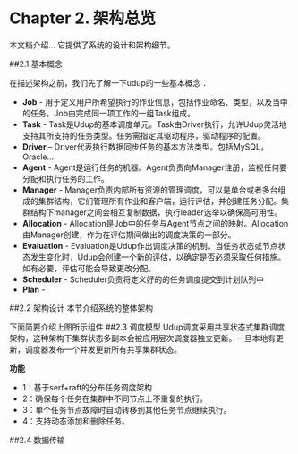 Chapter 2. 架构总览
===================

本文档介绍... 它提供了系统的设计和架构细节。

##2.1 基本概念

在描述架构之前，我们先了解一下udup的一些基本概念：

- **Job** - 用于定义用户所希望执行的作业信息，包括作业命名、类型，以及当中的任务。Job由完成同一项工作的一组Task组成。
- **Task** - Task是Udup的基本调度单元。Task由Driver执行，允许Udup灵活地支持其所支持的任务类型。任务需指定其驱动程序，驱动程序的配置。
- **Driver** – Driver代表执行数据同步任务的基本方法类型。包括MySQL，Oracle...
- **Agent** - Agent是运行任务的机器。Agent负责向Manager注册，监视任何要分配和执行任务的工作。
- **Manager** - Manager负责内部所有资源的管理调度，可以是单台或者多台组成的集群结构，它们管理所有作业和客户端，运行评估，并创建任务分配。集群结构下manager之间会相互复制数据，执行leader选举以确保高可用性。
- **Allocation** - Allocation是Job中的任务与Agent节点之间的映射。Allocation由Manager创建，作为在评估期间做出的调度决策的一部分。
- **Evaluation** - Evaluation是Udup作出调度决策的机制。当任务状态或节点状态发生变化时，Udup会创建一个新的评估，以确定是否必须采取任何措施。如有必要，评估可能会导致更改分配。
- **Scheduler** - Scheduler负责将定义好的的任务调度提交到计划队列中
- **Plan** - 

##2.2 架构设计
本节介绍系统的整体架构

下面简要介绍上图所示组件
##2.3 调度模型
Udup调度采用共享状态式集群调度架构，​这种架构下集群状态多副本会被应用层次调度器独立更新。一旦本地有更新，调度器发布一个并发更新所有共享集群状态。

**功能**
- 1：基于serf+raft的分布任务调度架构
- 2：确保每个任务在集群中不同节点上不重复的执行。
- 3：单个任务节点故障时自动转移到其他任务节点继续执行。
- 4：支持动态添加和删除任务。

##2.4 数据传输

